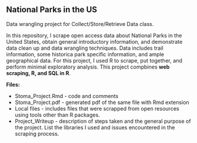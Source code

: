 ## National Parks in the US 

Data wrangling project for Collect/Store/Retrieve Data class. 


In this repository, I scrape open access data about National Parks in the United States, obtain general introductory information, and demonstrate data clean up and data wrangling techniques. Data includes trail information, some historica park specific information, and ample geographical data. For this project, I used R to scrape, put together, and perform minimal exploratory analysis. This project compbines **web scraping, R, and SQL in R**. 

**Files:**

- Stoma_Project.Rmd - code and comments
- Stoma_Project.pdf - generated pdf of the same file with Rmd extension 
- Local files - includes files that were scrapped from open resources using tools other than R packages. 
- Project_Writeup  - description of steps taken and the general purpose of the project. List the libraries I used and issues encountered in the scraping process. 
